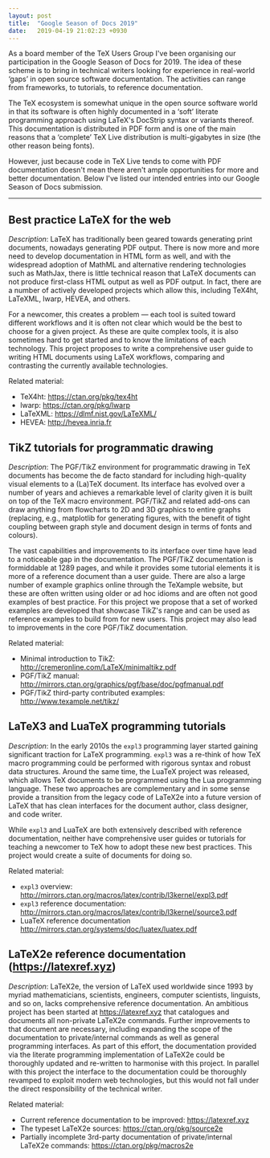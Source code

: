 ```yaml
---
layout: post
title:  "Google Season of Docs 2019"
date:   2019-04-19 21:02:23 +0930
---
```


As a board member of the TeX Users Group I've been organising our participation in the Google Season of Docs for 2019. The idea of these scheme is to bring in technical writers looking for experience in real-world ‘gaps’ in open source software documentation. The activities can range from frameworks, to tutorials, to reference documentation.

The TeX ecosystem is somewhat unique in the open source software world in that its software is often highly documented in a ‘soft’ literate programming approach using LaTeX's DocStrip syntax or variants thereof. This documentation is distributed in PDF form and is one of the main reasons that a ‘complete’ TeX Live distribution is multi-gigabytes in size (the other reason being fonts).

However, just because code in TeX Live tends to come with PDF documentation doesn't mean there aren't ample opportunities for more and better documentation. Below I've listed our intended entries into our Google Season of Docs submission.

********

## Best practice LaTeX for the web

*Description*: LaTeX has traditionally been geared towards generating print documents, nowadays generating PDF output. There is now more and more need to develop documentation in HTML form as well, and with the widespread adoption of MathML and alternative rendering technologies such as MathJax, there is little technical reason that LaTeX documents can not produce first-class HTML output as well as PDF output.
In fact, there are a number of actively developed projects which allow this, including TeX4ht, LaTeXML, lwarp, HEVEA, and others.

For a newcomer, this creates a problem — each tool is suited toward different workflows and it is often not clear which would be the best to choose for a given project.
As these are quite complex tools, it is also sometimes hard to get started and to know the limitations of each technology.
This project proposes to write a comprehensive user guide to writing HTML documents using LaTeX workflows, comparing and contrasting the currently available technologies.

Related material:

* TeX4ht: <https://ctan.org/pkg/tex4ht>
* lwarp: <https://ctan.org/pkg/lwarp>
* LaTeXML: <https://dlmf.nist.gov/LaTeXML/>
* HEVEA: <http://hevea.inria.fr>


## TikZ tutorials for programmatic drawing

*Description*: The PGF/TikZ environment for programmatic drawing in TeX documents has become the de facto standard for including high-quality visual elements to a (La)TeX document. Its interface has evolved over a number of years and achieves a remarkable level of clarity given it is built on top of the TeX macro environment.
PGF/TikZ and related add-ons can draw anything from flowcharts to 2D and 3D graphics to entire graphs (replacing, e.g., matplotlib for generating figures, with the benefit of tight coupling between graph style and document design in terms of fonts and colours).

The vast capabilities and improvements to its interface over time have lead to a noticeable gap in the documentation. The PGF/TikZ documentation is formiddable at 1289 pages, and while it provides some tutorial elements it is more of a reference document than a user guide.
There are also a large number of example graphics online through the TeXample website, but these are often written using older or ad hoc idioms and are often not good examples of best practice.
For this project we propose that a set of worked examples are developed that showcase TikZ's range and can be used as reference examples to build from for new users.
This project may also lead to improvements in the core PGF/TikZ documentation.

Related material:

* Minimal introduction to TikZ: <http://cremeronline.com/LaTeX/minimaltikz.pdf>
* PGF/TikZ manual: <http://mirrors.ctan.org/graphics/pgf/base/doc/pgfmanual.pdf>
* PGF/TikZ third-party contributed examples: <http://www.texample.net/tikz/>


## LaTeX3 and LuaTeX programming tutorials

*Description*: In the early 2010s the `expl3` programming layer started gaining significant traction for LaTeX programming. `expl3` was a re-think of how TeX macro programming could be performed with rigorous syntax and robust data structures.
Around the same time, the LuaTeX project was released, which allows TeX documents to be programmed using the Lua programming language.
These two approaches are complementary and in some sense provide a transition from the legacy code of LaTeX2e into a future version of LaTeX that has clean interfaces for the document author, class designer, and code writer.

While `expl3` and LuaTeX are both extensively described with reference documentation, neither have comprehensive user guides or tutorials for teaching a newcomer to TeX how to adopt these new best practices. This project would create a suite of documents for doing so.

Related material:

* `expl3` overview: <http://mirrors.ctan.org/macros/latex/contrib/l3kernel/expl3.pdf>
* `expl3` reference documentation: <http://mirrors.ctan.org/macros/latex/contrib/l3kernel/source3.pdf>
* LuaTeX reference documentation <http://mirrors.ctan.org/systems/doc/luatex/luatex.pdf>



## LaTeX2e reference documentation (<https://latexref.xyz>)

*Description*: LaTeX2e, the version of LaTeX used worldwide since 1993 by myriad mathematicians, scientists, engineers, computer scientists, linguists, and so on, lacks comprehensive reference documentation.
An ambitious project has been started at <https://latexref.xyz> that catalogues and documents all non-private LaTeX2e commands. Further improvements to that document are necessary, including expanding the scope of the documentation to private/internal commands as well as general programming interfaces.
As part of this effort, the documentation provided via the literate programming implementation of LaTeX2e could be thoroughly updated and re-written to harmonise with this project.
In parallel with this project the interface to the documentation could be thoroughly revamped to exploit modern web technologies, but this would not fall under the direct responsibility of the technical writer.

Related material:

* Current reference documentation to be improved: <https://latexref.xyz>
* The typeset LaTeX2e sources: <https://ctan.org/pkg/source2e>
* Partially incomplete 3rd-party documentation of private/internal LaTeX2e commands: <https://ctan.org/pkg/macros2e>





